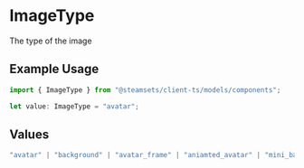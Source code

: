 # ImageType

The type of the image

## Example Usage

```typescript
import { ImageType } from "@steamsets/client-ts/models/components";

let value: ImageType = "avatar";
```

## Values

```typescript
"avatar" | "background" | "avatar_frame" | "aniamted_avatar" | "mini_background"
```
